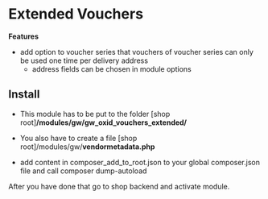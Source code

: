 # Extended Vouchers

**Features**
* add option to voucher series that vouchers of voucher series can only be used one time per delivery address
    * address fields can be chosen in module options

## Install
- This module has to be put to the folder
\[shop root\]**/modules/gw/gw_oxid_vouchers_extended/**

- You also have to create a file
\[shop root\]/modules/gw/**vendormetadata.php**

- add content in composer_add_to_root.json to your global composer.json file and call composer dump-autoload

After you have done that go to shop backend and activate module.
